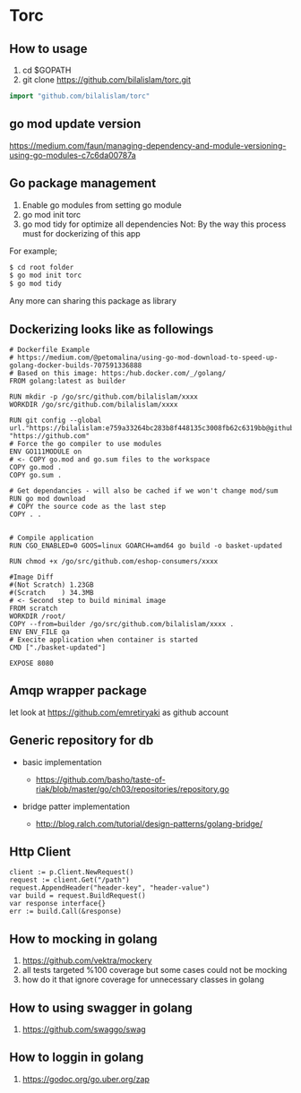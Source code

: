 # Torc

How to usage
---------------
1. cd $GOPATH
2. git clone https://github.com/bilalislam/torc.git

```go
import "github.com/bilalislam/torc"
```

go mod update version 
-------------------------
https://medium.com/faun/managing-dependency-and-module-versioning-using-go-modules-c7c6da00787a

Go package management
-------------------------
1. Enable go modules from setting go module
2. go mod init torc
3. go mod tidy for optimize  all dependencies
Not: By the way this process must for dockerizing of this app

For example;
```sh
$ cd root folder
$ go mod init torc
$ go mod tidy
```

Any more can sharing this package as library

Dockerizing looks like as followings 
---------------------------------
```docker
# Dockerfile Example
# https://medium.com/@petomalina/using-go-mod-download-to-speed-up-golang-docker-builds-707591336888
# Based on this image: https:/hub.docker.com/_/golang/
FROM golang:latest as builder

RUN mkdir -p /go/src/github.com/bilalislam/xxxx
WORKDIR /go/src/github.com/bilalislam/xxxx

RUN git config --global url."https://bilalislam:e759a33264bc283b8f448135c3008fb62c6319bb@github.com".insteadOf "https://github.com"
# Force the go compiler to use modules
ENV GO111MODULE on
# <- COPY go.mod and go.sum files to the workspace
COPY go.mod .
COPY go.sum .

# Get dependancies - will also be cached if we won't change mod/sum
RUN go mod download
# COPY the source code as the last step
COPY . .


# Compile application
RUN CGO_ENABLED=0 GOOS=linux GOARCH=amd64 go build -o basket-updated

RUN chmod +x /go/src/github.com/eshop-consumers/xxxx

#Image Diff
#(Not Scratch) 1.23GB
#(Scratch    ) 34.3MB
# <- Second step to build minimal image
FROM scratch
WORKDIR /root/
COPY --from=builder /go/src/github.com/bilalislam/xxxx .
ENV ENV_FILE qa
# Execite application when container is started
CMD ["./basket-updated"]

EXPOSE 8080
```

Amqp wrapper package
--------------------------
let look at https://github.com/emretiryaki as github account

Generic repository for db
--------------------------
* basic implementation 
    * https://github.com/basho/taste-of-riak/blob/master/go/ch03/repositories/repository.go
    
* bridge patter implementation 
    * http://blog.ralch.com/tutorial/design-patterns/golang-bridge/
    
Http Client
---------------------------
````
client := p.Client.NewRequest()
request := client.Get("/path")
request.AppendHeader("header-key", "header-value")
var build = request.BuildRequest()
var response interface{}
err := build.Call(&response)
````
How to mocking in golang
---------------------------
1. https://github.com/vektra/mockery
2. all tests targeted %100 coverage but some cases could not be mocking 
3. how do it that ignore coverage for unnecessary classes in golang

How to using swagger in golang
---------------------------
1. https://github.com/swaggo/swag

How to loggin in golang
-------------------------
1. https://godoc.org/go.uber.org/zap

